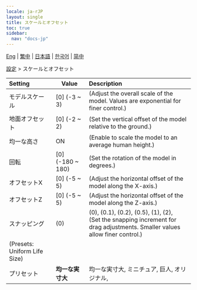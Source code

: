 ```yaml
---
locale: ja-rJP
layout: single
title: スケールとオフセット
toc: true
sidebar:
  nav: "docs-jp"
---
```

[Eng](/dancexr/menu/2025.4/actor/scale_&_offset) | [繁中](/tw/dancexr/menu/2025.4/actor/scale_&_offset) | [日本語](/jp/dancexr/menu/2025.4/actor/scale_&_offset) | [한국어](/kr/dancexr/menu/2025.4/actor/scale_&_offset) | [简中](/zh/dancexr/menu/2025.4/actor/scale_&_offset)

[設定](../menu#設定) > スケールとオフセット



| Setting | Value | Description |
| :--- | --- | :--- |
| モデルスケール | [0] (-3 ~ 3) | (Adjust the overall scale of the model. Values are exponential for finer control.)
| 地面オフセット | [0] (-2 ~ 2) | (Set the vertical offset of the model relative to the ground.)
| 均一な高さ | ON | (Enable to scale the model to an average human height.)
| 回転 | [0] (-180 ~ 180) | (Set the rotation of the model in degrees.)
| オフセットX | [0] (-5 ~ 5) | (Adjust the horizontal offset of the model along the X-axis.)
| オフセットZ | [0] (-5 ~ 5) | (Adjust the horizontal offset of the model along the Z-axis.)
| スナッピング | (0) | (0), (0.1), (0.2), (0.5), (1), (2), <br/>(Set the snapping increment for drag adjustments. Smaller values allow finer control.)
| (Presets: Uniform Life Size) || 
| プリセット | **均一な実寸大** | 均一な実寸大, ミニチュア, 巨人, オリジナル,  |
